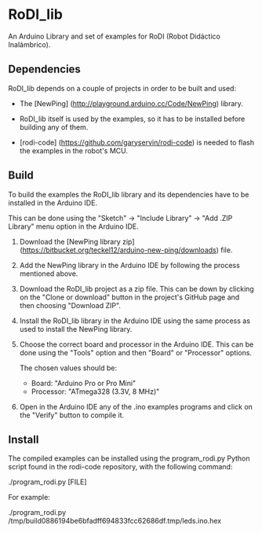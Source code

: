 RoDI_lib
========
An Arduino Library and set of examples for RoDI (Robot Didáctico Inalámbrico).

Dependencies
------------

RoDI_lib depends on a couple of projects in order to be built and used:

* The [NewPing] (http://playground.arduino.cc/Code/NewPing) library.

* RoDI_lib itself is used by the examples, so it has to be installed before
  building any of them.

* [rodi-code] (https://github.com/garyservin/rodi-code) is needed to flash the
  examples in the robot's MCU.

Build
-----

To build the examples the RoDI_lib library and its dependencies have to be
installed in the Arduino IDE.

This can be done using the "Sketch" -> "Include Library" -> "Add .ZIP Library"
menu option in the Arduino IDE.

1. Download the [NewPing library zip] (https://bitbucket.org/teckel12/arduino-new-ping/downloads) file.

2. Add the NewPing library in the Arduino IDE by following the process mentioned above.

3. Download the RoDI_lib project as a zip file. This can be down by clicking
   on the "Clone or download" button in the project's GitHub page and then
   choosing "Download ZIP".

4. Install the RoDI_lib library in the Arduino IDE using the same process as
   used to install the NewPing library.

5. Choose the correct board and processor in the Arduino IDE. This can be
   done using the "Tools" option and then "Board" or "Processor" options.

   The chosen values should be:

   * Board: "Arduino Pro or Pro Mini"
   * Processor: "ATmega328 (3.3V, 8 MHz)"

6. Open in the Arduino IDE any of the .ino examples programs and click on
   the "Verify" button to compile it.

Install
-------

The compiled examples can be installed using the program_rodi.py Python
script found in the rodi-code repository, with the following command:

./program_rodi.py [FILE]

For example:

./program_rodi.py /tmp/build0886194be6bfadff694833fcc62686df.tmp/leds.ino.hex
